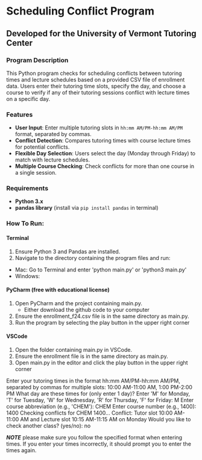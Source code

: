 # Scheduling Conflict Program
## Developed for the University of Vermont Tutoring Center

### Program Description
This Python program checks for scheduling conflicts between tutoring times and lecture schedules based on a provided CSV file of enrollment data. Users enter their tutoring time slots, specify the day, and choose a course to verify if any of their tutoring sessions conflict with lecture times on a specific day.

### Features
- **User Input**: Enter multiple tutoring slots in `hh:mm AM/PM-hh:mm AM/PM` format, separated by commas.
- **Conflict Detection**: Compares tutoring times with course lecture times for potential conflicts.
- **Flexible Day Selection**: Users select the day (Monday through Friday) to match with lecture schedules.
- **Multiple Course Checking**: Check conflicts for more than one course in a single session.

### Requirements
- **Python 3.x**
- **pandas library** (install via `pip install pandas` in terminal)

### How To Run:

#### Terminal
1. Ensure Python 3 and Pandas are installed.
2. Navigate to the directory containing the program files and run:

- Mac: Go to Terminal and enter 'python main.py' or 'python3 main.py'
- Windows:

#### PyCharm (free with educational license)
1. Open PyCharm and the project containing main.py.
   - Either download the github code to your computer
2. Ensure the enrollment_f24.csv file is in the same directory as main.py.
3. Run the program by selecting the play button in the upper right corner

#### VSCode
1. Open the folder containing main.py in VSCode.
2. Ensure the enrollment file is in the same directory as main.py.
3. Open main.py in the editor and click the play button in the upper right corner


Enter your tutoring times in the format hh:mm AM/PM-hh:mm AM/PM, separated by commas for multiple slots:
10:00 AM-11:00 AM, 1:00 PM-2:00 PM
What day are these times for (only enter 1 day)?
Enter 'M' for Monday, 'T' for Tuesday, 'W' for Wednesday, 'R' for Thursday, 'F' for Friday:
M
Enter course abbreviation (e.g., 'CHEM'):
CHEM
Enter course number (e.g., 1400):
1400
Checking conflicts for CHEM 1400...
Conflict: Tutor slot 10:00 AM-11:00 AM and Lecture slot 10:15 AM-11:15 AM on Monday
Would you like to check another class? (yes/no):
no

***NOTE*** please make sure you follow the specified format when entering times. If you enter your times incorrectly, it should prompt you to enter the times again.








